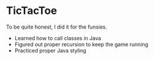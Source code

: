 # TicTacToe
To be quite honest, I did it for the funsies.
- Learned how to call classes in Java
- Figured out proper recursion to keep the game running 
- Practiced proper Java styling
